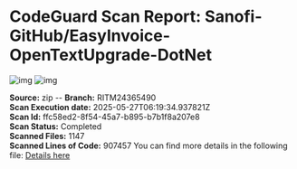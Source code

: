  <a name="report"/> 

# CodeGuard Scan Report:  Sanofi-GitHub/EasyInvoice-OpenTextUpgrade-DotNet <br/> 
 ![img](https://img.shields.io/badge/SCA%20-%2013%20HIGH%20vuln.%20found-red.svg) ![img](https://img.shields.io/badge/SAST%20-%201586%20HIGH%20vuln.%20found-red.svg)


__Source:__ zip   --   __Branch:__ RITM24365490  
__Scan Execution date:__ 2025-05-27T06:19:34.937821Z  
__Scan Id:__ ffc58ed2-8f54-45a7-b895-b7b1f8a207e8  
__Scan Status:__ Completed  
__Scanned Files:__ 1147  
__Scanned Lines of Code:__ 907457
You can find more details in the following file: [Details here](/Sanofi-GitHub/EasyInvoice-OpenTextUpgrade-DotNet/wiki/CodeGuard-Scan-branch-RITM24365490)